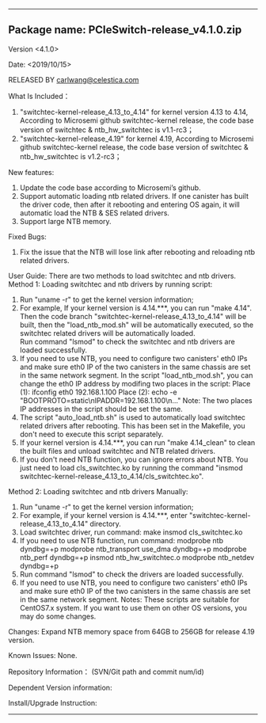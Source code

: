 ----------------------------------------------------------------------------------------------------
Package name:  PCIeSwitch-release_v4.1.0.zip
----------------------------------------------------------------------------------------------------
Version <4.1.0>

Date: <2019/10/15>

RELEASED BY carlwang@celestica.com

What Is Included：
1. "switchtec-kernel-release_4.13_to_4.14" for kernel version 4.13 to 4.14, 
	According to Microsemi github switchtec-kernel release, the code base version of switchtec & ntb_hw_switchtec is v1.1-rc3；
2. "switchtec-kernel-release_4.19" for kernel 4.19,
	According to Microsemi github switchtec-kernel release, the code base version of switchtec & ntb_hw_switchtec is v1.2-rc3；

New features:
1. Update the code base according to Microsemi’s github.
2. Support automatic loading ntb related drivers. If one canister has built the driver code, then after it rebooting and entering OS again, it will automatic load the NTB & SES related drivers.
3. Support large NTB memory.

Fixed Bugs:
1. Fix the issue that the NTB will lose link after rebooting and reloading ntb related drivers.

User Guide:
There are two methods to load switchtec and ntb drivers.
Method 1: Loading switchtec and ntb drivers by running script:
1. Run "uname -r" to get the kernel version information;
2. For example,
   If your kernel version is 4.14.***, you can run "make 4.14". Then the code branch "switchtec-kernel-release_4.13_to_4.14" will be built, then the "load_ntb_mod.sh" will be automatically executed, so the switchtec related drivers will be automatically loaded.   
   Run command "lsmod" to check the switchtec and ntb drivers are loaded successfully.
3. If you need to use NTB, you need to configure two canisters' eth0 IPs and make sure eth0 IP of the two canisters in the same chassis are set in the same network segment. 
   In the script "load_ntb_mod.sh", you can change the eth0 IP address by modifing two places in the script:
   Place (1): ifconfig eth0 192.168.1.100 
   Place (2): echo -e "BOOTPROTO=static\nIPADDR=192.168.1.100\n..."
   Note: The two places IP addresses in the script should be set the same. 
4. The script "auto_load_ntb.sh" is used to automatically load switchtec related drivers after rebooting.
   This has been set in the Makefile, you don't need to execute this script separately.
5. If your kernel version is 4.14.***, you can run "make 4.14_clean" to clean the built files and unload switchtec and NTB related drivers.
6. If you don't need NTB function, you can ignore errors about NTB. You just need to load cls_switchtec.ko by running the command "insmod switchtec-kernel-release_4.13_to_4.14/cls_switchtec.ko".
 
Method 2: Loading switchtec and ntb drivers Manually:
1. Run "uname -r" to get the kernel version information;
2. For example, if your kernel version is 4.14.***, enter "switchtec-kernel-release_4.13_to_4.14" directory.
3. Load switchtec driver, run command:
   make
   insmod cls_switchtec.ko
4. If you need to use NTB function, run command:
   modprobe ntb dyndbg=+p
   modprobe ntb_transport use_dma dyndbg=+p
   modprobe ntb_perf dyndbg=+p
   insmod ntb_hw_switchtec.o
   modprobe ntb_netdev dyndbg=+p
5. Run command "lsmod" to check the drivers are loaded successfully.
6. If you need to use NTB, you need to configure two canisters' eth0 IPs and make sure eth0 IP of the two canisters in the same chassis are set in the same network segment.
Notes: 
These scripts are suitable for CentOS7.x system. If you want to use them on other OS versions, you may do some changes. 
   
Changes:
Expand NTB memory space from 64GB to 256GB for release 4.19 version.

Known Issues:
None.

Repository Information：  (SVN/Git path and commit num/id) 

Dependent Version information:

Install/Upgrade Instruction:


----------------------------------------------------------------------------------------------------
